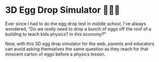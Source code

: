 # 3D Egg Drop Simulator 🥚🥚🐣

Ever since I had to do the egg drop test in middle school, I've always wondered, "Do we *really* need to drop a bunch of eggs off the roof of a building to teach kids physics? *In this economy?*" 

Now, with this 3D egg drop simulator for the web, parents and educators can avoid asking themselves the same question as they reach for that innocent carton of eggs before a physics lesson.
